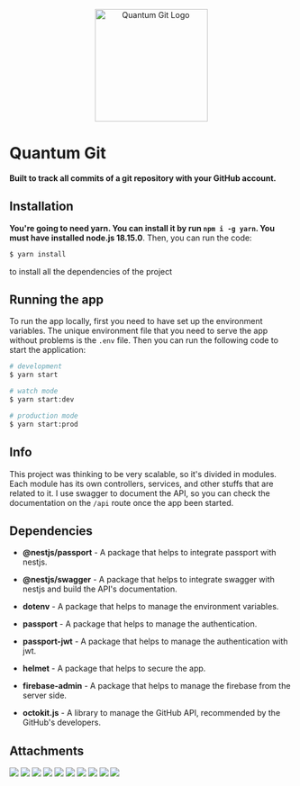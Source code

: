 <p align="center">
<img src="src/assets/img/quantum-git-logo.svg" width="200" alt="Quantum Git Logo">
</p>

# Quantum Git
**Built to track all commits of a git repository with your GitHub account.**

## Installation

**You're going to need yarn. You can install it by run `npm i -g yarn`. You must have installed node.js 18.15.0**. Then, you
can run the code:

```bash
$ yarn install
```

to install all the dependencies of the project

## Running the app

To run the app locally, first you need to have set up the environment variables. The unique environment
file that you need to serve the app without problems is the `.env` file. Then you can run the following code to start
the application:

```bash
# development
$ yarn start

# watch mode
$ yarn start:dev

# production mode
$ yarn start:prod
```

## Info

This project was thinking to be very scalable, so it's divided in modules. Each module has its own controllers,
services, and other stuffs that are related to it. I use swagger to document the API, so you can check the documentation
on the `/api` route once the app been started.

## Dependencies

* **@nestjs/passport** - A package that helps to integrate passport with nestjs.

* **@nestjs/swagger** - A package that helps to integrate swagger with nestjs and build the API's documentation.

* **dotenv** - A package that helps to manage the environment variables.

* **passport** - A package that helps to manage the authentication.

* **passport-jwt** - A package that helps to manage the authentication with jwt.

* **helmet** - A package that helps to secure the app.

* **firebase-admin** - A package that helps to manage the firebase from the server side.

* **octokit.js** - A library to manage the GitHub API, recommended by the GitHub's developers.

## Attachments
![](src/assets/img/readme-files/modules.png)
![](src/assets/img/readme-files/modules-expanded.png)
![](src/assets/img/readme-files/authentication-modal.png)
![](src/assets/img/readme-files/repos-controller.png)
![](src/assets/img/readme-files/branches-controller.png)
![](src/assets/img/readme-files/users-controller.png)
![](src/assets/img/readme-files/commits-controller.png)
![](src/assets/img/readme-files/execution-test-authorization-modal.png)
![](src/assets/img/readme-files/repos-execution-test-1.png)
![](src/assets/img/readme-files/repos-execution-test-2.png)